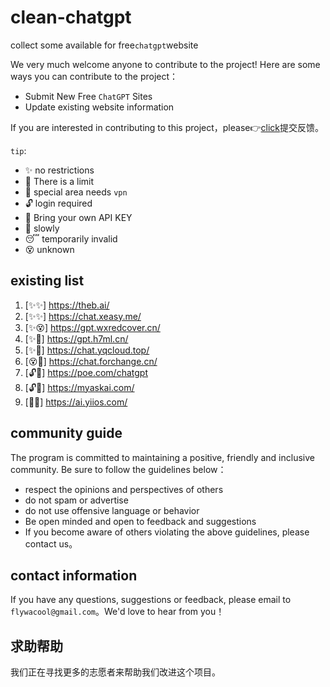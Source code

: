 # clean-chatgpt
collect some available for free`chatgpt`website

We very much welcome anyone to contribute to the project! Here are some ways you can contribute to the project：

* Submit New Free `ChatGPT` Sites
* Update existing website information

If you are interested in contributing to this project，please👉[click](https://github.com/modaye/clean-chatgpt/issues)提交反馈。


``tip``:
* ✨ no restrictions
* 🍭 There is a limit
* 📡 special area needs ``vpn``
* 🔓 login required
* 🔑 Bring your own API KEY
* 🦥 slowly
* 😴 temporarily invalid
* 😵 unknown

## existing list
1. [✨✨]       https://theb.ai/
2. [✨✨]          https://chat.xeasy.me/
3. [✨😵]          https://gpt.wxredcover.cn/
4. [✨🦥]       https://gpt.h7ml.cn/
5. [✨🦥]       https://chat.yqcloud.top/
6. [😵🦥]            https://chat.forchange.cn/
7. [🔓📡]       https://poe.com/chatgpt
8. [🔓🍭]          https://myaskai.com/
9. [🔑🔑]       https://ai.yiios.com/ 

## community guide
The program is committed to maintaining a positive, friendly and inclusive community. Be sure to follow the guidelines below：

* respect the opinions and perspectives of others
* do not spam or advertise
* do not use offensive language or behavior
* Be open minded and open to feedback and suggestions
* If you become aware of others violating the above guidelines, please contact us。

## contact information
If you have any questions, suggestions or feedback, please email to `flywacool@gmail.com`。We'd love to hear from you！

## 求助帮助
我们正在寻找更多的志愿者来帮助我们改进这个项目。
